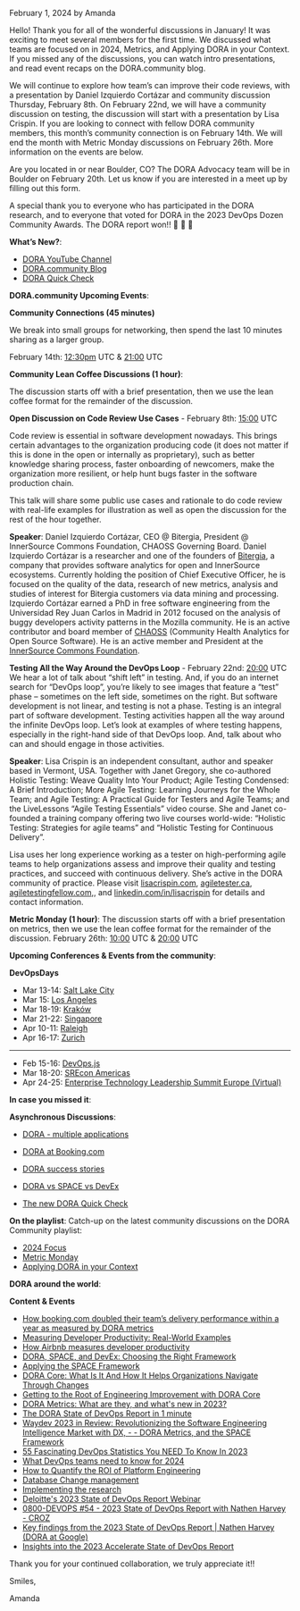February 1, 2024 by Amanda

Hello! Thank you for all of the wonderful discussions in January! It was exciting to meet several members for the first time. We discussed what teams are focused on in 2024, Metrics, and Applying DORA in your Context. If you missed any of the discussions, you can watch intro presentations, and read event recaps on the DORA.community blog.

We will continue to explore how team’s can improve their code reviews, with a presentation by Daniel Izquierdo Cortázar and community discussion Thursday, February 8th. On February 22nd, we will have a community discussion on testing, the discussion will start with a presentation by Lisa Crispin. If you are looking to connect with fellow DORA community members, this month’s community connection is on February 14th. We will end the month with Metric Monday discussions on February 26th. More information on the events are below.

Are you located in or near Boulder, CO? The DORA Advocacy team will be in Boulder on February 20th. Let us know if you are interested in a meet up by filling out this form.

A special thank you to everyone who has participated in the DORA research, and to everyone that voted for DORA in the 2023 DevOps Dozen Community Awards. The DORA report won!! 🎉 🎉 🎉

**What’s New?**:

- <a href="https://www.youtube.com/@dora-dev" target="_blank">DORA YouTube Channel</a>
- <a href="https://dora.community/blog/" target="_blank">DORA.community Blog</a>
- <a href="https://dora.dev/quickcheck" target="_blank">DORA Quick Check </a>

**DORA.community Upcoming Events**:

**Community Connections (45 minutes)**

We break into small groups for networking, then spend the last 10 minutes sharing as a larger group.

February 14th: <a href="https://www.timeanddate.com/worldclock/converter.html?iso=20240214T123000&p1=43&p2=1440&p3=136&p4=tz_pt&p5=196&p6=248" target="_blank"> 12:30pm</a> UTC & <a href="https://www.timeanddate.com/worldclock/converter.html?iso=20240214T210000&p1=43&p2=1440&p3=136&p4=tz_pt&p5=196&p6=248" target="_blank"> 21:00</a> UTC

**Community Lean Coffee Discussions (1 hour)**:

The discussion starts off with a brief presentation, then we use the lean coffee format for the remainder of the discussion.

**Open Discussion on Code Review Use Cases** - February 8th: <a href="https://www.timeanddate.com/worldclock/converter.html?iso=20240208T150000&p1=43&p2=1440&p3=136&p4=tz_pt&p5=196&p6=248" target="_blank"> 15:00</a> UTC

Code review is essential in software development nowadays. This brings certain advantages to the organization producing code (it does not matter if this is done in the open or internally as proprietary), such as better knowledge sharing process, faster onboarding of newcomers, make the organization more resilient, or help hunt bugs faster in the software production chain.

This talk will share some public use cases and rationale to do code review with real-life examples for illustration as well as open the discussion for the rest of the hour together.

**Speaker**:
Daniel Izquierdo Cortázar, CEO @ Bitergia, President @ InnerSource Commons Foundation, CHAOSS Governing Board. Daniel Izquierdo Cortázar is a researcher and one of the founders of <a href="https://bitergia.com/" target="_blank">Bitergia</a>, a company that provides software analytics for open and InnerSource ecosystems. Currently holding the position of Chief Executive Officer, he is focused on the quality of the data, research of new metrics, analysis and studies of interest for Bitergia customers via data mining and processing. Izquierdo Cortázar earned a PhD in free software engineering from the Universidad Rey Juan Carlos in Madrid in 2012 focused on the analysis of buggy developers activity patterns in the Mozilla community. He is an active contributor and board member of <a href="https://chaoss.community/" target="_blank">CHAOSS</a> (Community Health Analytics for Open Source Software). He is an active member and President at the <a href="https://innersourcecommons.org/" target="_blank">InnerSource Commons Foundation</a>.

**Testing All the Way Around the DevOps Loop** - February 22nd: <a href="https://www.timeanddate.com/worldclock/converter.html?iso=20240222T200000&p1=43&p2=1440&p3=136&p4=tz_pt&p5=196&p6=248" target="_blank"> 20:00</a> UTC
We hear a lot of talk about “shift left” in testing. And, if you do an internet search for “DevOps loop”, you’re likely to see images that feature a “test” phase – sometimes on the left side, sometimes on the right. But software development is not linear, and testing is not a phase. Testing is an integral part of software development. Testing activities happen all the way around the infinite DevOps loop. Let’s look at examples of where testing happens, especially in
the right-hand side of that DevOps loop. And, talk about who can and should engage in those activities.

**Speaker**:
Lisa Crispin is an independent consultant, author and speaker based in Vermont, USA. Together with Janet Gregory, she co-authored Holistic Testing: Weave Quality Into Your
Product; Agile Testing Condensed: A Brief Introduction; More Agile Testing: Learning Journeys for the Whole Team; and Agile Testing: A Practical Guide for Testers and Agile Teams; and the LiveLessons “Agile Testing Essentials” video course. She and Janet co-founded a training company offering two live courses world-wide: “Holistic Testing: Strategies for agile teams” and “Holistic Testing for Continuous Delivery”.

Lisa uses her long experience working as a tester on high-performing agile teams to help organizations assess and improve their quality and testing practices, and succeed with
continuous delivery. She’s active in the DORA community of practice. Please visit <a href="https://lisacrispin.com" target="_blank">lisacrispin.com</a>, <a href="https://agiletester.ca" target="_blank">agiletester.ca</a>, <a href="https://agiletestingfellow.com" target="_blank">agiletestingfellow.com</a>,, and <a href="https://www.linkedin.com/in/lisacrispin/" target="_blank">linkedin.com/in/lisacrispin</a> for details and contact information.

**Metric Monday (1 hour)**:
The discussion starts off with a brief presentation on metrics, then we use the lean coffee format for the remainder of the discussion.
February 26th: <a href="https://www.timeanddate.com/worldclock/converter.html?iso=20240226T100000&p1=43&p2=1440&p3=136&p4=tz_pt&p5=196&p6=248" target="_blank"> 10:00</a> UTC & <a href="https://www.timeanddate.com/worldclock/converter.html?iso=20240226T200000&p1=43&p2=1440&p3=136&p4=tz_pt&p5=196&p6=248" target="_blank"> 20:00</a> UTC

**Upcoming Conferences & Events from the community**:

**DevOpsDays**

- Mar 13-14: <a href="https://devopsdays.org/events/2024-salt-lake-city/welcome/" target="_blank">Salt Lake City</a>
- Mar 15: <a href="https://devopsdays.org/events/2024-los-angeles/welcome/" target="_blank">Los Angeles </a>
- Mar 18-19: <a href="https://devopsdays.org/events/2024-krakow/welcome/" target="_blank">Kraków </a>
- Mar 21-22: <a href="https://devopsdays.org/events/2024-singapore/welcome/" target="_blank">Singapore</a>
- Apr 10-11: <a href="https://devopsdays.org/events/2024-raleigh/welcome/" target="_blank">Raleigh</a>
- Apr 16-17: <a href="https://devopsdays.org/events/2024-zurich/welcome/" target="_blank">Zurich</a>

---

- Feb 15-16: <a href="https://devopsjsconf.com/" target="_blank">DevOps.js</a>
- Mar 18-20: <a href="https://www.usenix.org/conference/srecon24americas" target="_blank">SREcon Americas</a>
- Apr 24-25: <a href="https://itrevolution.com/product/enterprise-technology-leadership-summit-europe-2024/" target="_blank">Enterprise Technology Leadership Summit Europe (Virtual)</a>

**In case you missed it**:

**Asynchronous Discussions**:

- <a href=
  "https://groups.google.com/g/dora-community/c/XntYWe2g0kI"
  target="_blank">DORA - multiple applications</a>

- <a href="https://groups.google.com/g/dora-community/c/Nbqo7WapKvw" target="_blank">DORA at Booking.com</a>
- <a href="https://groups.google.com/g/dora-community/c/3-DnT9ps-l4" target="_blank">DORA success stories</a>
- <a href="https://groups.google.com/g/dora-community/c/Sjo8GaEaD74" target="_blank">DORA vs SPACE vs DevEx</a>
- <a href="https://groups.google.com/g/dora-community/c/kcYUCM_lza4" target="_blank">The new DORA Quick Check</a>

**On the playlist**:
Catch-up on the latest community discussions on the DORA Community playlist:

- <a href="https://youtu.be/kfov5JqP9Hk?si=O-pUWvnjnXQkfuVF" target="_blank">2024 Focus</a>
- <a href="https://www.youtube.com/embed/3lDNZz_WaBw" target="_blank">Metric Monday</a>
- <a href="https://www.youtube.com/watch?v=BiibY8yYKnY&t=9s" target="_blank">Applying DORA in your Context</a>

**DORA around the world**:

**Content & Events**

- <a href="https://medium.com/booking-com-development/dora-metrics-at-work-46c835a86a89" target="_blank">How booking.com doubled their team’s delivery performance within a year as measured by DORA metrics </a>
- <a href="https://newsletter.pragmaticengineer.com/p/measuring-developer-productivity-bae" target="_blank">Measuring Developer Productivity: Real-World Examples</a>
- <a href="https://getdx.com/podcast/airbnb-christopher-sanson/" target="_blank">How Airbnb measures developer productivity </a>
- <a href="https://getdx.com/webinar/dora-space-devex/" target="_blank">DORA, SPACE, and DevEx: Choosing the Right Framework</a>
- <a href="https://www.linkedin.com/pulse/applying-space-framework-abi-noda-euzhf/" target="_blank">Applying the SPACE Framework</a>
- <a href="https://www.youtube.com/watch?v=MSn6gvBjnyA" target="_blank">DORA Core: What Is It And How It Helps Organizations Navigate Through Changes</a>
- <a href="https://devinterrupted.substack.com/p/getting-to-the-root-of-engineering" target="_blank">Getting to the Root of Engineering Improvement with DORA Core</a>
- <a href="https://www.cortex.io/post/understanding-dora-metrics" target="_blank">DORA Metrics: What are they, and what's new in 2023?</a>
- <a href="https://www.youtube.com/watch?v=VpGnHe2SyhI" target="_blank">The DORA State of DevOps Report in 1 minute</a>
- <a href="https://waydev.co/waydev-2023-in-review-revolutionizing-the-software-engineering-intelligence-market-with-dx-dora-metrics-and-the-space-framework/" target="_blank">Waydev 2023 in Review: Revolutionizing the Software Engineering Intelligence Market with DX, - - DORA Metrics, and the SPACE Framework</a>
- <a href="https://www.cloudzero.com/blog/devops-statistics/" target="_blank">55 Fascinating DevOps Statistics You NEED To Know In 2023</a>
- <a href="https://leaddev.com/process/what-devops-teams-need-know-2024" target="_blank">What DevOps teams need to know for 2024</a>
- <a href="https://napptive.com/blog/how-to-quantify-the-roi-of-platform-engineering/" target="_blank">How to Quantify the ROI of Platform Engineering</a>
- <a href="https://www.liquibase.com/videos/sodr-2023-user-centric-database-change-management?utm_campaign=2023-SODR&utm_source=linkedin&utm_medium=social&utm_content=SODR%20Webinar" target="_blank">Database Change management</a>
- <a href="https://www.youtube.com/watch?v=PCZvpAw98zs" target="_blank">Implementing the research</a>
- <a href="https://deloittes2023stateofdevopsrepo.splashthat.com/" target="_blank">Deloitte's 2023 State of DevOps Report Webinar</a>
- <a href="https://croz.net/news/0800-devops-54-2023-state-of-devops-report-with-nathen-harvey/" 
  target="_blank">0800-DEVOPS #54 - 2023 State of DevOps Report with Nathen Harvey - CROZ</a>
- <a href="https://getdx.com/podcast/findings-state-of-devops-report" target="_blank">Key findings from the 2023 State of DevOps Report | Nathen Harvey (DORA at Google)</a>
- <a href="https://linearb.io/event/2023-accelerate-state-of-devops" target="_blank"> Insights into the 2023 Accelerate State of DevOps Report</a>

Thank you for your continued collaboration, we truly appreciate it!!

Smiles,

Amanda
